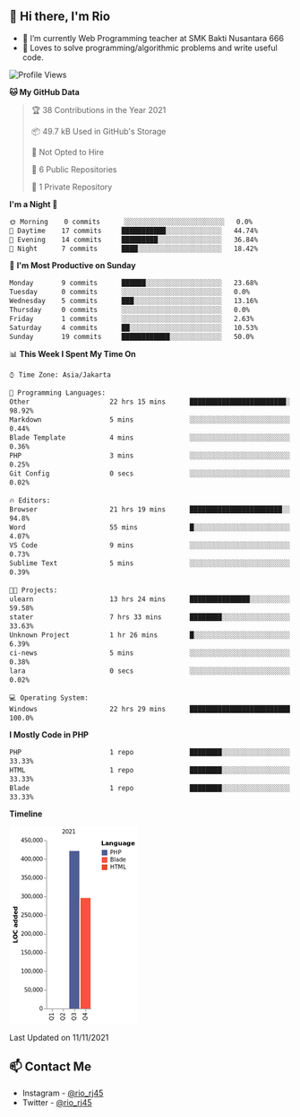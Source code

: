 ## 👋 Hi there, I'm Rio 

-  🔭 I’m currently Web Programming teacher at SMK Bakti Nusantara 666
-  💬 Loves to solve programming/algorithmic problems and write useful code.

<!--START_SECTION:waka-->
![Profile Views](http://img.shields.io/badge/Profile%20Views-213-blue)

**🐱 My GitHub Data** 

> 🏆 38 Contributions in the Year 2021
 > 
> 📦 49.7 kB Used in GitHub's Storage 
 > 
> 🚫 Not Opted to Hire
 > 
> 📜 6 Public Repositories 
 > 
> 🔑 1 Private Repository 
 > 
**I'm a Night 🦉** 

```text
🌞 Morning    0 commits      ░░░░░░░░░░░░░░░░░░░░░░░░░   0.0% 
🌆 Daytime    17 commits     ███████████░░░░░░░░░░░░░░   44.74% 
🌃 Evening    14 commits     █████████░░░░░░░░░░░░░░░░   36.84% 
🌙 Night      7 commits      ████░░░░░░░░░░░░░░░░░░░░░   18.42%

```
📅 **I'm Most Productive on Sunday** 

```text
Monday       9 commits      ██████░░░░░░░░░░░░░░░░░░░   23.68% 
Tuesday      0 commits      ░░░░░░░░░░░░░░░░░░░░░░░░░   0.0% 
Wednesday    5 commits      ███░░░░░░░░░░░░░░░░░░░░░░   13.16% 
Thursday     0 commits      ░░░░░░░░░░░░░░░░░░░░░░░░░   0.0% 
Friday       1 commits      ░░░░░░░░░░░░░░░░░░░░░░░░░   2.63% 
Saturday     4 commits      ██░░░░░░░░░░░░░░░░░░░░░░░   10.53% 
Sunday       19 commits     ████████████░░░░░░░░░░░░░   50.0%

```


📊 **This Week I Spent My Time On** 

```text
⌚︎ Time Zone: Asia/Jakarta

💬 Programming Languages: 
Other                    22 hrs 15 mins      ████████████████████████░   98.92% 
Markdown                 5 mins              ░░░░░░░░░░░░░░░░░░░░░░░░░   0.44% 
Blade Template           4 mins              ░░░░░░░░░░░░░░░░░░░░░░░░░   0.36% 
PHP                      3 mins              ░░░░░░░░░░░░░░░░░░░░░░░░░   0.25% 
Git Config               0 secs              ░░░░░░░░░░░░░░░░░░░░░░░░░   0.02%

🔥 Editors: 
Browser                  21 hrs 19 mins      ███████████████████████░░   94.8% 
Word                     55 mins             █░░░░░░░░░░░░░░░░░░░░░░░░   4.07% 
VS Code                  9 mins              ░░░░░░░░░░░░░░░░░░░░░░░░░   0.73% 
Sublime Text             5 mins              ░░░░░░░░░░░░░░░░░░░░░░░░░   0.39%

🐱‍💻 Projects: 
ulearn                   13 hrs 24 mins      ███████████████░░░░░░░░░░   59.58% 
stater                   7 hrs 33 mins       ████████░░░░░░░░░░░░░░░░░   33.63% 
Unknown Project          1 hr 26 mins        █░░░░░░░░░░░░░░░░░░░░░░░░   6.39% 
ci-news                  5 mins              ░░░░░░░░░░░░░░░░░░░░░░░░░   0.38% 
lara                     0 secs              ░░░░░░░░░░░░░░░░░░░░░░░░░   0.02%

💻 Operating System: 
Windows                  22 hrs 29 mins      █████████████████████████   100.0%

```

**I Mostly Code in PHP** 

```text
PHP                      1 repo              ████████░░░░░░░░░░░░░░░░░   33.33% 
HTML                     1 repo              ████████░░░░░░░░░░░░░░░░░   33.33% 
Blade                    1 repo              ████████░░░░░░░░░░░░░░░░░   33.33%

```


**Timeline**

![Chart not found](https://raw.githubusercontent.com/neushepa/neushepa/main/charts/bar_graph.png) 


 Last Updated on 11/11/2021
<!--END_SECTION:waka-->

## 📫 Contact Me
- Instagram - [@rio_rj45](https://www.instagram.com/rio_rj45/)
- Twitter - [@rio_rj45](https://twitter.com/rio_rj45)
